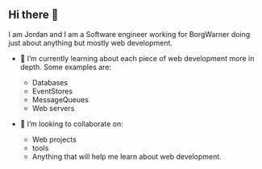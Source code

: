## Hi there 👋
I am Jordan and I am a Software engineer working for BorgWarner doing just about anything but mostly web development.

- 🌱 I’m currently learning about each piece of web development more in depth. Some examples are:
  - Databases
  - EventStores
  - MessageQueues
  - Web servers

- 👯 I’m looking to collaborate on:
  - Web projects
  - tools
  - Anything that will help me learn about web development.

